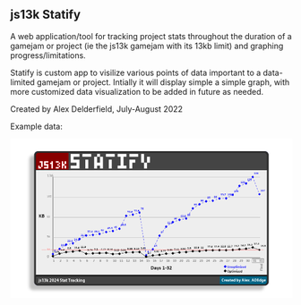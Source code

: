 ## js13k Statify

A web application/tool for tracking project stats throughout the duration of a gamejam or project (ie the js13k gamejam with its 13kb limit) and graphing progress/limitations.

Statify is custom app to visilize various points of data important to a data-limited gamejam or project. Intially it will display simple a simple graph, with more customized data visualization to be added in future as needed. 

Created by Alex Delderfield, July-August 2022

Example data: 

![example](doc/StatifyEnd2024.png) 

